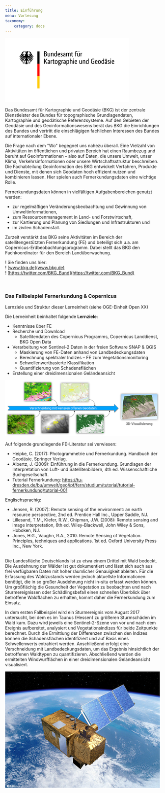 ```yaml
---
title: Einführung
menu: Vorlesung
taxonomy:
    category: docs
---
```


![BKG_Logo](BKG_2017_Web2x_de.png)
<br> 

Das Bundesamt für Kartographie und Geodäsie (BKG) ist der zentrale Dienstleister des Bundes für topographische Grundlagendaten, Kartographie und geodätische Referenzsysteme. Auf den Gebieten der Geodäsie und des Geoinformationswesens berät das BKG die Einrichtungen des Bundes und vertritt die einschlägigen fachlichen Interessen des Bundes auf internationaler Ebene.  

Die Frage nach dem "Wo" begegnet uns nahezu überall. Eine Vielzahl von Aktivitäten im öffentlichen und privaten Bereich hat einen Raumbezug und beruht auf Geoinformationen – also auf Daten, die unsere Umwelt, unser Klima, Verkehrsinformationen oder unsere Wirtschaftsstruktur beschreiben. Die Fachabteilung Geoinformation des BKG entwickelt Verfahren, Produkte und Dienste, mit denen sich Geodaten hoch effizient nutzen und kombinieren lassen. Hier spielen auch Fernerkundungsdaten eine wichtige Rolle.

Fernerkundungsdaten können in vielfältigen Aufgabenbereichen genutzt werden:
-	zur regelmäßigen Veränderungsbeobachtung und Gewinnung von Umweltinformationen,
-	zum Ressourcenmanagement in Land- und Forstwirtschaft,
-	zur Kartierung und Planung von Siedlungen und Infrastrukturen und
-	im zivilen Schadensfall.  

Zurzeit verstärkt das BKG seine Aktivitäten im Bereich der satellitengestützten Fernerkundung (FE) und beteiligt sich u.a. am Copernicus-Erdbeobachtungsprogramm. Dabei stellt das BKG den Fachkoordinator für den Bereich Landüberwachung.

! Sie finden uns hier:  
! [www.bkg.de](www.bkg.de)  
! [https://twitter.com/BKG_Bund](https://twitter.com/BKG_Bund)  
<br><br>

### Das Fallbeispiel Fernerkundung & Copernicus

Lernziele und Struktur dieser Lerneinheit (siehe OGE-Einheit Open XX)

Die Lerneinheit beinhaltet folgende __Lernziele__:
-	Kenntnisse über FE 
-	Recherche und Download
	- Satellitendaten des Copernicus Programms, Copernicus Landdienst, BKG Open Data
-	Verarbeitung von Sentinel-2 Daten in der freien Software SNAP & QGIS
	-	Maskierung von FE-Daten anhand von Landbedeckungsdaten
	-	Berechnung spektraler Indizes – FE zum Vegetationsmonitoring
	-	Schwellenwertbasierte Klassifikation
	-	Quantifizierung von Schadensflächen
-	Erstellung einer dreidimensionalen Geländeansicht

![Verschneidung der Geodaten](VerschnS2Geodaten.png?classes=caption "Workflow im Fallbeispiel")

Auf folgende grundlegende FE-Literatur sei verwiesen: 

-	Heipke, C. (2017): Photogrammetrie und Fernerkundung. Handbuch der Geodäsie, Springer Verlag.
-	Albertz, J. (2009): Einführung in die Fernerkundung. Grundlagen der Interpretation von Luft- und Satellitenbildern, 4th ed. Wissenschaftliche Buchgesellschaft.
-	Tutorial Fernerkundung: https://tu-dresden.de/bu/umwelt/geo/ipf/fern/studium/tutorial/tutorial-fernerkundung/tutorial-001

Englischsprachig:
-	Jensen, R. (2007): Remote sensing of the environment: an earth resource perspective, 2nd ed. Prentice Hall Inc., Upper Saddle, NJ.
- 	Lillesand, T.M., Kiefer, R.W., Chipman, J.W. (2008): Remote sensing and image interpretation, 6th ed. Wiley-Blackwell, John Wiley & Sons, Hoboken, NJ.
- 	Jones, H.G., Vaughn, R.A., 2010. Remote Sensing of Vegetation. Principles, techniques and applications. 1st ed. Oxford University Press Inc., New York.
<br><br>


Die Landesfläche Deutschlands ist zu etwa einem Drittel mit Wald bedeckt. Die Ausdehnung der Wälder ist gut dokumentiert und lässt sich auch aus frei verfügbaren Daten mit hoher räumlicher Genauigkeit ableiten. Für die Erfassung des Waldzustands werden jedoch aktuellste Informationen benötigt, die in so großer Ausdehnung nicht in-situ erfasst werden können. Um großflächig die Gesundheit der Vegetation zu beobachten und nach Sturmereignissen oder Schädlingsbefall einen schnellen Überblick über betroffene Waldflächen zu erhalten, kommt daher die Fernerkundung zum Einsatz.

In dem ersten Fallbeispiel wird ein Sturmereignis vom August 2017 untersucht, bei dem es im Taunus (Hessen) zu größeren Sturmschäden im Wald kam. Dazu wird jeweils eine Sentinel-2-Szene von vor und nach dem Ereignis aufbereitet, analysiert und Vegetationsindizes für beide Zeitpunkte berechnet. Durch die Ermittlung der Differenzen zwischen den Indizes können die Schadensflächen identifiziert und auf Basis eines Schwellenwerts extrahiert werden. Anschließend erfolgt eine Verschneidung mit Landbedeckungsdaten, um das Ergebnis hinsichtlich der betroffenen Waldtypen zu quantifizieren. Abschließend werden die ermittelten Windwurfflächen in einer dreidimensionalen Geländeansicht visualisiert.


![Sentinel-2](Sentinel-2.jpg?classes=caption "Sentinel-2. Quelle: ESA")


